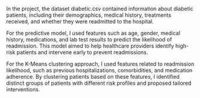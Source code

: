 In the project, the dataset diabetic.csv contained information about diabetic patients, including their demographics, medical history, treatments received, and whether they were readmitted to the hospital.

For the predictive model, I used features such as age, gender, medical history, medications, and lab test results to predict the likelihood of readmission. This model aimed to help healthcare providers identify high-risk patients and intervene early to prevent readmissions.

For the K-Means clustering approach, I used features related to readmission likelihood, such as previous hospitalizations, comorbidities, and medication adherence. By clustering patients based on these features, I identified distinct groups of patients with different risk profiles and proposed tailored interventions.
